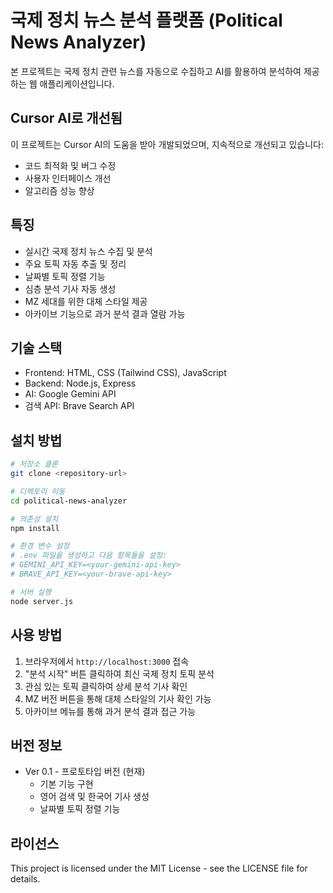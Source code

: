 # 국제 정치 뉴스 분석 플랫폼 (Political News Analyzer)

본 프로젝트는 국제 정치 관련 뉴스를 자동으로 수집하고 AI를 활용하여 분석하여 제공하는 웹 애플리케이션입니다.

## Cursor AI로 개선됨

이 프로젝트는 Cursor AI의 도움을 받아 개발되었으며, 지속적으로 개선되고 있습니다:
- 코드 최적화 및 버그 수정
- 사용자 인터페이스 개선
- 알고리즘 성능 향상

## 특징

- 실시간 국제 정치 뉴스 수집 및 분석
- 주요 토픽 자동 추출 및 정리
- 날짜별 토픽 정렬 기능
- 심층 분석 기사 자동 생성
- MZ 세대를 위한 대체 스타일 제공
- 아카이브 기능으로 과거 분석 결과 열람 가능

## 기술 스택

- Frontend: HTML, CSS (Tailwind CSS), JavaScript
- Backend: Node.js, Express
- AI: Google Gemini API
- 검색 API: Brave Search API

## 설치 방법

```bash
# 저장소 클론
git clone <repository-url>

# 디렉토리 이동
cd political-news-analyzer

# 의존성 설치
npm install

# 환경 변수 설정
# .env 파일을 생성하고 다음 항목들을 설정:
# GEMINI_API_KEY=<your-gemini-api-key>
# BRAVE_API_KEY=<your-brave-api-key>

# 서버 실행
node server.js
```

## 사용 방법

1. 브라우저에서 `http://localhost:3000` 접속
2. "분석 시작" 버튼 클릭하여 최신 국제 정치 토픽 분석
3. 관심 있는 토픽 클릭하여 상세 분석 기사 확인
4. MZ 버전 버튼을 통해 대체 스타일의 기사 확인 가능
5. 아카이브 메뉴를 통해 과거 분석 결과 접근 가능

## 버전 정보

- Ver 0.1 - 프로토타입 버전 (현재)
  - 기본 기능 구현
  - 영어 검색 및 한국어 기사 생성
  - 날짜별 토픽 정렬 기능

## 라이선스

This project is licensed under the MIT License - see the LICENSE file for details. 